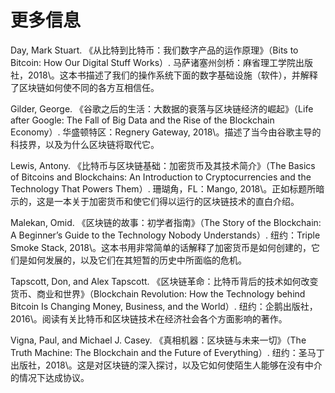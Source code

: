 # 更多信息

Day, Mark Stuart. 《从比特到比特币：我们数字产品的运作原理》（Bits to Bitcoin: How Our Digital Stuff Works）. 马萨诸塞州剑桥：麻省理工学院出版社，2018\。这本书描述了我们的操作系统下面的数字基础设施（软件），并解释了区块链如何使不同的各方互相信任。

Gilder, George. 《谷歌之后的生活：大数据的衰落与区块链经济的崛起》（Life after Google: The Fall of Big Data and the Rise of the Blockchain Economy）. 华盛顿特区：Regnery Gateway, 2018\。描述了当今由谷歌主导的科技界，以及为什么区块链将取代它。

Lewis, Antony. 《比特币与区块链基础：加密货币及其技术简介》（The Basics of Bitcoins and Blockchains: An Introduction to Cryptocurrencies and the Technology That Powers Them）. 珊瑚角，FL：Mango, 2018\。正如标题所暗示的，这是一本关于加密货币和使它们得以运行的区块链技术的直白介绍。

Malekan, Omid. 《区块链的故事：初学者指南》（The Story of the Blockchain: A Beginner’s Guide to the Technology Nobody Understands）. 纽约：Triple Smoke Stack, 2018\。这本书用非常简单的话解释了加密货币是如何创建的，它们是如何发展的，以及它们在其短暂的历史中所面临的危机。

Tapscott, Don, and Alex Tapscott. 《区块链革命：比特币背后的技术如何改变货币、商业和世界》（Blockchain Revolution: How the Technology behind Bitcoin Is Changing Money, Business, and the World）. 纽约：企鹅出版社，2016\。阅读有关比特币和区块链技术在经济社会各个方面影响的著作。

Vigna, Paul, and Michael J. Casey. 《真相机器：区块链与未来一切》（The Truth Machine: The Blockchain and the Future of Everything）. 纽约：圣马丁出版社，2018\。这是对区块链的深入探讨，以及它如何使陌生人能够在没有中介的情况下达成协议。
